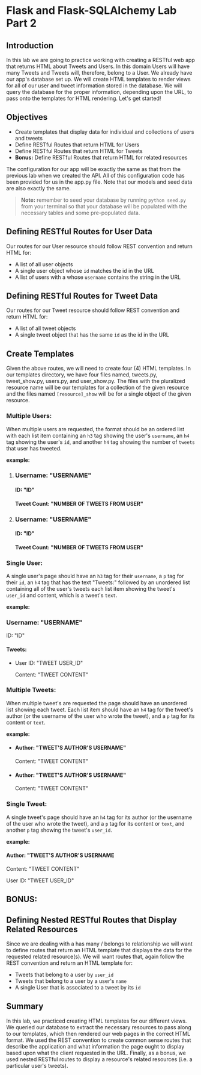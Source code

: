 
# Flask and Flask-SQLAlchemy Lab Part 2

## Introduction
In this lab we are going to practice working with creating a RESTful web app that returns HTML about Tweets and Users. In this domain Users will have many Tweets and Tweets will, therefore, belong to a User. We already have our app's database set up. We will create HTML templates to render views for all of our user and tweet information stored in the database. We will query the database for the proper information, depending upon the URL, to pass onto the templates for HTML rendering. Let's get started!

## Objectives
* Create templates that display data for individual and collections of users and tweets
* Define RESTful Routes that return HTML for Users
* Define RESTful Routes that return HTML for Tweets
* **Bonus:** Define RESTful Routes that return HTML for related resources

The configuration for our app will be exactly the same as that from the previous lab when we created the API. All of this configuration code has been provided for us in the app.py file. Note that our models and seed data are also exactly the same.

> **Note:** remember to seed your database by running `python seed.py` from your terminal so that your database will be populated with the necessary tables and some pre-populated data.

## Defining RESTful Routes for User Data

 Our routes for our User resource should follow REST convention and return HTML for:
 * A list of all user objects
 * A single user object whose `id` matches the id in the URL
 * A list of users with a whose `username` contains the string in the URL

## Defining RESTful Routes for Tweet Data

Our routes for our Tweet resource should follow REST convention and return HTML for:
* A list of all tweet objects
* A single tweet object that has the same `id` as the id in the URL

## Create Templates

Given the above routes, we will need to create four (4) HTML templates. In our templates directory, we have four files named, tweets.py, tweet_show.py, users.py, and user_show.py. The files with the pluralized resource name will be our templates for a collection of the given resource and the files named `[resource]_show` will be for a single object of the given resource. 

### Multiple Users:
When multiple users are requested, the format should be an ordered list with each list item containing an `h3` tag showing the user's `username`, an `h4` tag showing the user's `id`, and another `h4` tag showing the number of `tweets` that user has tweeted.

**example:**

<ol>
    <li>
        <h3>Username: "USERNAME"</h3>
        <h4>ID: "ID"</h4>
        <h4>Tweet Count: "NUMBER OF TWEETS FROM USER"</h4>
    </li>
    <li>
        <h3>Username: "USERNAME"</h3>
        <h4>ID: "ID"</h4>
        <h4>Tweet Count: "NUMBER OF TWEETS FROM USER"</h4>
    </li>
</ol>


### Single User:
A single user's page should have an `h3` tag for their `username`, a `p` tag for their `id`, an `h4` tag that has the text "Tweets:" followed by an unordered list containing all of the user's tweets each list item showing the tweet's `user_id` and content, which is a tweet's `text`.

**example:**

<h3>Username: "USERNAME"</h3>
<p>ID: "ID"</p>
<h4>Tweets:</h4>
<ul>
    <li>
        <p>User ID: "TWEET USER_ID"</p> 
        <p>Content: "TWEET CONTENT"</p>
    </li>
</ul>

### Multiple Tweets:
When multiple tweet's are requested the page should have an unordered list showing each tweet. Each list item should have an `h4` tag for the tweet's author (or the username of the user who wrote the tweet), and a `p` tag for its content or `text`.

**example:**

<ul>
    <li>
        <h4>Author: "TWEET'S AUTHOR'S USERNAME"</h4> 
        <p>Content: "TWEET CONTENT"</p>
    </li>
    <li>
        <h4>Author: "TWEET'S AUTHOR'S USERNAME"</h4> 
        <p>Content: "TWEET CONTENT"</p>
    </li>
</ul>

### Single Tweet:
A single tweet's page should have an `h4` tag for its author (or the username of the user who wrote the tweet), and a `p` tag for its content or `text`, and another `p` tag showing the tweet's `user_id`.

**example:**

<h4>Author: "TWEET'S AUTHOR'S USERNAME</h4>
<p>Content: "TWEET CONTENT"</p>
<p>User ID: "TWEET USER_ID"</p>

## BONUS:

## Defining Nested RESTful Routes that Display Related Resources

Since we are dealing with a has many / belongs to relationship we will want to define routes that return an HTML template that displays the data for the requested related resource(s). We will want routes that, again follow the REST convention and return an HTML template for:
* Tweets that belong to a user by `user_id`
* Tweets that belong to a user by a user's `name`   
* A single User that is associated to a tweet by its `id` 

## Summary

In this lab, we practiced creating HTML templates for our different views. We queried our database to extract the necessary resources to pass along to our templates, which then rendered our web pages in the correct HTML format. We used the REST convention to create common sense routes that describe the application and what information the page ought to display based upon what the client requested in the URL. Finally, as a bonus, we used nested RESTful routes to display a resource's related resources (i.e. a particular user's tweets).
